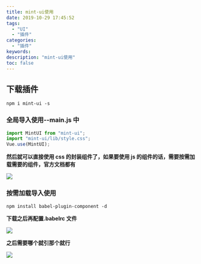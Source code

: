 ```yaml
---
title: mint-ui使用
date: 2019-10-29 17:45:52
tags:
  - "UI"
  - "插件"
categories:
  - "插件"
keywords:
description: "mint-ui使用"
toc: false
---
```


## 下载插件

`npm i mint-ui -s`

### 全局导入使用--main.js 中

```javascript
import MintUI from "mint-ui";
import "mint-ui/lib/style.css";
Vue.use(MintUI);
```

**然后就可以直接使用 css 的封装组件了，如果要使用 js 的组件的话，需要按需加载需要的组件，官方文档都有**

![](https://wx4.sinaimg.cn/mw690/ed984376ly1g8wgimsyy6j20tq0mh0t4.jpg)

### 按需加载导入使用
`npm install babel-plugin-component -d`

**下载之后再配置.babelrc 文件**

![](https://wx4.sinaimg.cn/mw690/ed984376ly1g8wgiqmvm5j20l907g747.jpg)

**之后需要哪个就引那个就行**

![](http://pzcertt0r.bkt.clouddn.com/mintUIJsCj03.png)
